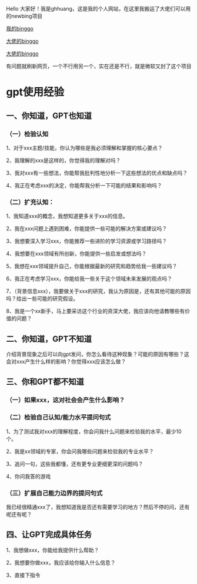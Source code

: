 Hello 大家好！我是ghhuang，这是我的个人网站，在这里我搬运了大佬们可以用的newbing项目


[我的binggo](https://newbing1.ghhuang482.top/)

[大佬的binggo](https://bing.github1s.tk/)

[大佬的binggo](https://nbing.eu.org/)

有问题就刷新网页，一个不行用另一个，实在还是不行，就是微软又封了这个项目

# gpt使用经验

## 一、你知道，GPT也知道

### （一）检验认知

1、对于xxx主题/技能，你认为哪些是我必须理解和掌握的核心要点？

2、我理解的xxx是这样的，你觉得我的理解对吗？

3、我对xxx有一些想法，你能帮我批判性地分析一下这些想法的优点和缺点吗？

4、我正在考虑xxx的决定，你能帮我分析一下可能的结果和影响吗？

### （二）扩充认知：

1、我知道xxx的概念，我想知道更多关于xxx的信息。

2、我在xxx问题上遇到困难，你能提供一些可能的解决方案或建议吗？

3、我想要深入学习xxx，你能推荐一些进阶的学习资源或学习路径吗？

4、我想要在xxx领域有所创新，你能提供一些启发或想法吗？

5、我想在xxx领域提升自己，你能根据最新的研究和趋势给我一些建议吗？

6、我正在考虑学习xxx，你能给我一些关于这个领域未来发展的观点吗？

7、（背景信息xxx），我要做关于xxx的研究，我认为原因是，还有其他可能的原因吗？给出一些可能的研究假设。

8、我是一个xx新手，马上要采访这个行业的资深大佬，我应该向他请教哪些有价值的问题？

## 二、你知道，GPT不知道

介绍背景现象之后可以向gpt发问，你怎么看待这种现象？可能的原因有哪些？这会对xxx产生什么样的影响？你觉得xxx应该怎么做？

## 三、你和GPT都不知道

### （一）如果xxx，这对社会会产生什么影响？

### （二）检验自己认知/能力水平提问句式

1、为了测试我对xxx的理解程度，你会问我什么问题来检验我的水平，最少10个。

2、我是xx领域的专家，你会问我哪些问题来检验我的专业水平？

3、追问一句，这些我都懂，还有更专业更细更深的问题吗？

4、你问我答的游戏

### （三）扩展自己能力边界的提问句式

我已经很精通xxx了，我想知道我是否还有需要学习的地方？然后不停的问，还有呢还有呢？

## 四、让GPT完成具体任务

1、我想做xxx，你能给我提供什么帮助？

2、我想要你做xxx，我应该给你输入什么信息？

3、直接下指令
